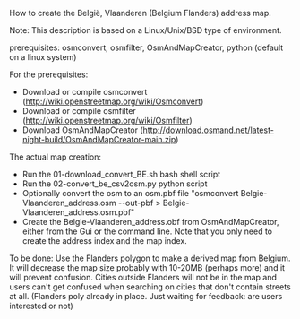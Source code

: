 How to create the België, Vlaanderen (Belgium Flanders) address map.

Note: This description is based on a Linux/Unix/BSD type of environment.

prerequisites: osmconvert, osmfilter, OsmAndMapCreator, python (default on a linux system)

For the prerequisites:
- Download or compile osmconvert (http://wiki.openstreetmap.org/wiki/Osmconvert)
- Download or compile osmfilter (http://wiki.openstreetmap.org/wiki/Osmfilter)
- Download OsmAndMapCreator (http://download.osmand.net/latest-night-build/OsmAndMapCreator-main.zip)


The actual map creation:
- Run the 01-download_convert_BE.sh bash shell script
- Run the 02-convert_be_csv2osm.py python script
- Optionally convert the osm to an osm.pbf file "osmconvert Belgie-Vlaanderen_address.osm --out-pbf > Belgie-Vlaanderen_address.osm.pbf"
- Create the Belgie-Vlaanderen_address.obf from OsmAndMapCreator, either from the Gui or the command line. 
Note that you only need to create the address index and the map index.

To be done: Use the Flanders polygon to make a derived map from Belgium. It will decrease the map size probably with 10-20MB (perhaps more) and it will prevent confusion. Cities outside Flanders will not be in the map and users can't get confused when searching on cities that don't contain streets at all. (Flanders poly already in place. Just waiting for feedback: are users interested or not)
